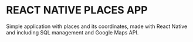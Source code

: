 # REACT NATIVE PLACES APP

Simple application with places and its coordinates, made with React Native and including SQL management and Google Maps API.
